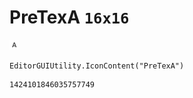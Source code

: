 # PreTexA `16x16`
<img src="/img/PreTexA.png" width=16 height=16>

``` CSharp
EditorGUIUtility.IconContent("PreTexA")
```
```
1424101846035757749
```
